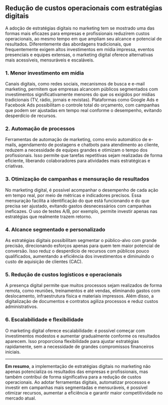 
## Redução de custos operacionais com estratégias digitais

A adoção de estratégias digitais no marketing tem se mostrado uma das formas mais eficazes para empresas e profissionais reduzirem custos operacionais, ao mesmo tempo em que ampliam seu alcance e potencial de resultados. Diferentemente das abordagens tradicionais, que frequentemente exigem altos investimentos em mídia impressa, eventos presenciais e equipes extensas, o marketing digital oferece alternativas mais acessíveis, mensuráveis e escaláveis.

### 1. **Menor investimento em mídia**

Canais digitais, como redes sociais, mecanismos de busca e e-mail marketing, permitem que empresas alcancem públicos segmentados com investimentos significativamente menores do que os exigidos por mídias tradicionais (TV, rádio, jornais e revistas). Plataformas como Google Ads e Facebook Ads possibilitam o controle total do orçamento, com campanhas que podem ser ajustadas em tempo real conforme o desempenho, evitando desperdício de recursos.

### 2. **Automação de processos**

Ferramentas de automação de marketing, como envio automático de e-mails, agendamento de postagens e chatbots para atendimento ao cliente, reduzem a necessidade de equipes grandes e otimizam o tempo dos profissionais. Isso permite que tarefas repetitivas sejam realizadas de forma eficiente, liberando colaboradores para atividades mais estratégicas e criativas.

### 3. **Otimização de campanhas e mensuração de resultados**

No marketing digital, é possível acompanhar o desempenho de cada ação em tempo real, por meio de métricas e indicadores precisos. Essa mensuração facilita a identificação do que está funcionando e do que precisa ser ajustado, evitando gastos desnecessários com campanhas ineficazes. O uso de testes A/B, por exemplo, permite investir apenas nas estratégias que realmente trazem retorno.

### 4. **Alcance segmentado e personalizado**

As estratégias digitais possibilitam segmentar o público-alvo com grande precisão, direcionando esforços apenas para quem tem maior potencial de conversão. Isso reduz o desperdício de recursos com públicos pouco qualificados, aumentando a eficiência dos investimentos e diminuindo o custo de aquisição de clientes (CAC).

### 5. **Redução de custos logísticos e operacionais**

A presença digital permite que muitos processos sejam realizados de forma remota, como reuniões, treinamentos e até vendas, eliminando gastos com deslocamento, infraestrutura física e materiais impressos. Além disso, a digitalização de documentos e contratos agiliza processos e reduz custos administrativos.

### 6. **Escalabilidade e flexibilidade**

O marketing digital oferece escalabilidade: é possível começar com investimentos modestos e aumentar gradualmente conforme os resultados aparecem. Isso proporciona flexibilidade para ajustar estratégias rapidamente, sem a necessidade de grandes compromissos financeiros iniciais.

---

**Em resumo**, a implementação de estratégias digitais no marketing não apenas potencializa os resultados das empresas e profissionais, mas também contribui de forma significativa para a redução de custos operacionais. Ao adotar ferramentas digitais, automatizar processos e investir em campanhas mais segmentadas e mensuráveis, é possível otimizar recursos, aumentar a eficiência e garantir maior competitividade no mercado atual.
```

